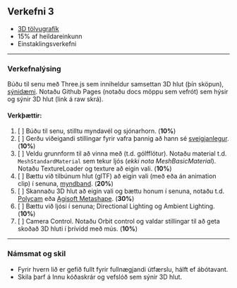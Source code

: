## Verkefni 3
- [3D tölvugrafík](https://github.com/GunnarThorunnarson/FORR3FV05EU/wiki/3D-t%C3%B6lvugraf%C3%ADk)
- 15% af heildareinkunn
- Einstaklingsverkefni

---

### Verkefnalýsing
Búðu til senu með Three.js sem inniheldur samsettan 3D hlut (þín sköpun), [sýnidæmi](https://github.com/ThorgeirKa/vidmotsforritun_lokaverk?tab=readme-ov-file). Notaðu Github Pages (notaðu docs möppu sem vefrót) sem hýsir og sýnir 3D hlut (link á raw skrá).


#### Verkþættir:
1. [ ] Búðu til senu, stilltu myndavél og sjónarhorn.  (**10%**)
1. [ ] Gerðu viðeigandi stillingar fyrir vafra þannig að hann sé [sveigjanlegur](https://threejs.org/manual/#en/responsive). (**10%**)
1. [ ] Veldu grunnform til að vinna með (t.d. gólfflötur). Notaðu material t.d. `MeshStandardMaterial` sem tekur ljós (_ekki nota MeshBasicMaterial_). Notaðu TextureLoader og texture að eigin vali. (**10%**) 
1. [ ] Bættu við tilbúnum hlut (glTF) að eigin vali (með eða án animation clip) í senuna, [myndband](https://www.youtube.com/watch?v=WBe3xrV4CPM). (**20%**)
1. [ ] Skannaðu 3D hlut að eigin vali og bættu honum í senuna, notaðu t.d. [Polycam](https://poly.cam/) eða [Agisoft Metashape](https://www.agisoft.com/). (**30%**)
1. [ ] Bættu við ljósi í senuna; Directional Lighting og Ambient Lighting. (**10%**)
1. [ ] Camera Control. Notaðu Orbit control og valdar stillingar til að geta skoðað 3D hluti í þrívídd með mús. (**10%**)

---

### Námsmat og skil
- Fyrir hvern lið er gefið fullt fyrir fullnægjandi útfærslu, hálft ef ábótavant. 
- Skila þarf á Innu kóðaskrár og vefslóð sem sýnir 3D hlut. 

<!-- **Ath:** Nemendur mega ekki hafa sama eða sambærilegan 3D hlut. -->
